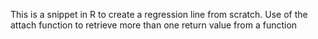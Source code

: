 This is a snippet in R to create a regression line from scratch.  Use of the attach function to retrieve more than one return value from a function
